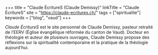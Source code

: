 +++
title = "Claude ÉcritureS (Claude Demissy)"
linkTitle = "Claude ÉcritureS"
site = "https://claude-ecritures.ch/"
tags = ["spiritualite"]
keywords = ["blog", "vaud"]
+++

*Claude ÉcritureS* est le site personnel de Claude Demissy, pasteur retraité de l’EERV (Église évangélique réformée du canton de Vaud). Docteur en théologie et auteur de plusieurs ouvrages, Claude Demissy propose des réflexions sur la spiritualité contemporaine et la pratique de la théologie aujourd’hui.
